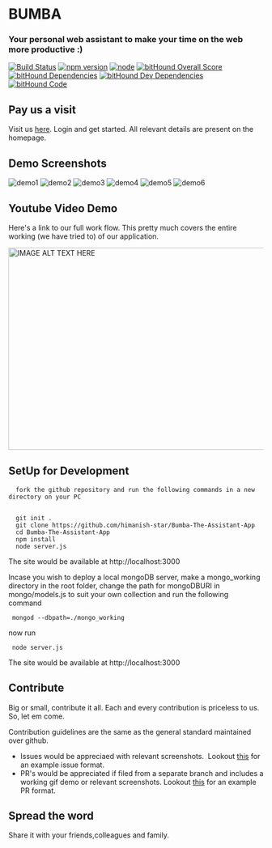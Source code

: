 # BUMBA #

### Your personal web assistant to make your time on the web more productive :) ###


[![Build Status](https://travis-ci.org/shikhar-scs/JS_project.svg?branch=master)](https://travis-ci.org/shikhar-scs/JS_project)      [![npm version](https://badge.fury.io/js/npm.svg)](https://badge.fury.io/js/npm)     [![node](https://img.shields.io/node/v/passport.svg)]()   [![bitHound Overall Score](https://www.bithound.io/github/shikhar-scs/JS_project/badges/score.svg)](https://www.bithound.io/github/shikhar-scs/JS_project)   [![bitHound Dependencies](https://www.bithound.io/github/shikhar-scs/JS_project/badges/dependencies.svg)](https://www.bithound.io/github/shikhar-scs/JS_project/master/dependencies/npm)   [![bitHound Dev Dependencies](https://www.bithound.io/github/shikhar-scs/JS_project/badges/devDependencies.svg)](https://www.bithound.io/github/shikhar-scs/JS_project/master/dependencies/npm)      [![bitHound Code](https://www.bithound.io/github/shikhar-scs/JS_project/badges/code.svg)](https://www.bithound.io/github/shikhar-scs/JS_project)

## Pay us a visit

Visit us [here](http://bumba-web-assistant.herokuapp.com/HTMLfiles/). Login and get started. All relevant details are present on the homepage.

## Demo Screenshots

![demo1](https://user-images.githubusercontent.com/25258877/34839957-6f64e9c4-f729-11e7-8fd7-b8c88bd242ec.png)
![demo2](https://user-images.githubusercontent.com/25258877/34839962-742bb71c-f729-11e7-84d5-19dd64c38c58.png)
![demo3](https://user-images.githubusercontent.com/25258877/34839965-76bfc6c6-f729-11e7-8fdc-26d6b228e273.png)
![demo4](https://user-images.githubusercontent.com/25258877/34839979-81ea6934-f729-11e7-86f1-929a32eaba05.png)
![demo5](https://user-images.githubusercontent.com/25258877/34839980-877548ba-f729-11e7-8830-74b9bcb6a45f.png)
![demo6](https://user-images.githubusercontent.com/25258877/34839984-8af4d32a-f729-11e7-977e-75f995cec2fc.png)


## Youtube Video Demo

Here's a link to our full work flow. This pretty much covers the entire working (we have tried to) of our application.

<a href="http://www.youtube.com/watch?feature=player_embedded&v=U6CZPnaT91s
" target="_blank"><img src="http://img.youtube.com/vi/U6CZPnaT91s/0.jpg" 
alt="IMAGE ALT TEXT HERE" width="600" height="400" border="0" /></a>


## SetUp for Development

```
  fork the github repository and run the following commands in a new directory on your PC
 
 
  git init .
  git clone https://github.com/himanish-star/Bumba-The-Assistant-App
  cd Bumba-The-Assistant-App
  npm install
  node server.js

```

The site would be available at http://localhost:3000

Incase you wish to deploy a local mongoDB server, make a mongo_working directory in the root folder, change the path for mongoDBURI in mongo/models.js to suit your own collection and run the following command

```
 mongod --dbpath=./mongo_working
```
now run 
```
 node server.js
```

The site would be available at http://localhost:3000


## Contribute 

Big or small, contribute it all. Each and every contribution is priceless to us. So, let em come.


Contribution guidelines are the same as the general standard maintained over github.
 - Issues would be appreciaed with relevant screenshots.  Lookout [this](https://github.com/himanish-star/Bumba-The-Assistant-App/issues/7) for an example issue format.
 - PR's would be appreciated if filed from a separate branch and includes a working gif demo or relevant screenshots. Lookout [this](https://github.com/himanish-star/Bumba-The-Assistant-App/pull/6) for an example PR format.

## Spread the word

Share it with your friends,colleagues and family. 

